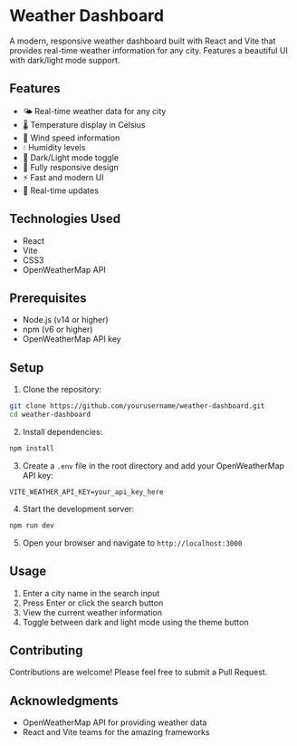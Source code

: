 # Weather Dashboard

A modern, responsive weather dashboard built with React and Vite that provides real-time weather information for any city. Features a beautiful UI with dark/light mode support.

## Features

- 🌤️ Real-time weather data for any city
- 🌡️ Temperature display in Celsius
- 💨 Wind speed information
- 💧 Humidity levels
- 🌙 Dark/Light mode toggle
- 📱 Fully responsive design
- ⚡ Fast and modern UI
- 🔄 Real-time updates

## Technologies Used

- React
- Vite
- CSS3
- OpenWeatherMap API

## Prerequisites

- Node.js (v14 or higher)
- npm (v6 or higher)
- OpenWeatherMap API key

## Setup

1. Clone the repository:
```bash
git clone https://github.com/yourusername/weather-dashboard.git
cd weather-dashboard
```

2. Install dependencies:
```bash
npm install
```

3. Create a `.env` file in the root directory and add your OpenWeatherMap API key:
```
VITE_WEATHER_API_KEY=your_api_key_here
```

4. Start the development server:
```bash
npm run dev
```

5. Open your browser and navigate to `http://localhost:3000`

## Usage

1. Enter a city name in the search input
2. Press Enter or click the search button
3. View the current weather information
4. Toggle between dark and light mode using the theme button

## Contributing

Contributions are welcome! Please feel free to submit a Pull Request.


## Acknowledgments

- OpenWeatherMap API for providing weather data
- React and Vite teams for the amazing frameworks
